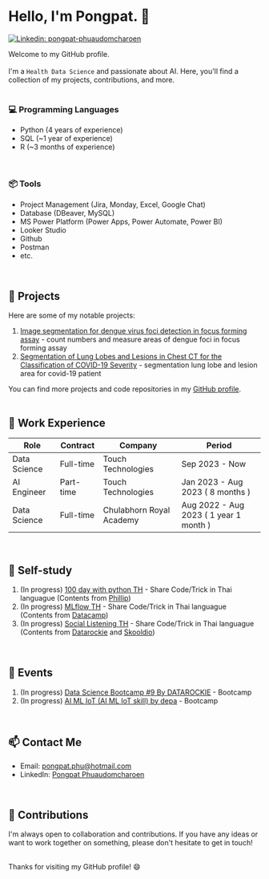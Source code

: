 # Hello, I'm Pongpat. 👋

[![Linkedin: pongpat-phuaudomcharoen](https://img.shields.io/badge/-Pongpat%20Phuaudomcharoen-blue?style=flat-square&logo=Linkedin&logoColor=white&link=https://www.linkedin.com/in/pongpat-phuaudomcharoen-930841263/)](https://www.linkedin.com/in/pongpat-phuaudomcharoen-930841263/)

Welcome to my GitHub profile. <br><br>
I'm a `Health Data Science` and passionate about AI. Here, you'll find a collection of my  projects, contributions, and more.
<br><br>

### 💻 Programming Languages
  - Python (4 years of experience)
  - SQL (~1 year of experience)
  - R (~3 months of experience)


<br>

### 📦 Tools
  - Project Management (Jira, Monday, Excel, Google Chat)
  - Database (DBeaver, MySQL)
  - MS Power Platform (Power Apps, Power Automate, Power BI)
  - Looker Studio
  - Github
  - Postman
  - etc.

<br>

## 🚀 Projects

Here are some of my notable projects:

1. [Image segmentation for dengue virus foci detection in focus forming assay](https://github.com/si-medbif/dengue_foci) - count numbers and measure areas of dengue foci in focus forming assay
2. [Segmentation of Lung Lobes and Lesions in Chest CT for the Classification of COVID-19 Severity](https://github.com/hds-69/csc-app) - segmentation lung lobe and lesion area for covid-19 patient

You can find more projects and code repositories in my [GitHub profile](https://github.com/yourusername).
<br><br>

## 📝 Work Experience
  | Role          | Contract    | Company                  | Period                                |
  |---------------|-------------|--------------------------|---------------------------------------|
  | Data Science  | Full-time   | Touch Technologies       | Sep 2023 - Now                        |
  | AI Engineer   | Part-time   | Touch Technologies       | Jan 2023 - Aug 2023 ( 8 months )       |
  | Data Science  | Full-time   | Chulabhorn Royal Academy | Aug 2022 - Aug 2023 ( 1 year 1 month )|
  
  
<br>

## 📖 Self-study
1. (In progress) [100 day with python TH](https://github.com/PongpatP/100day_with_python_TH/tree/main) - Share Code/Trick in Thai languague (Contents from [Phillip](https://github.com/phillipai/100-days-of-code-python/tree/main))
2. (In progress) [MLflow TH](https://github.com/PongpatP/MLflow_TH) - Share Code/Trick in Thai languague (Contents from [Datacamp](https://www.datacamp.com/))
3. (In progress) [Social Listening TH](https://github.com/PongpatP/SocialListening_TH) - Share Code/Trick in Thai languague  (Contents from [Datarockie](https://data-science-bootcamp1.teachable.com/p/social-listening) and [Skooldio](https://www.skooldio.com/courses/social-media-data-analytics))
<br>

## 📖 Events
1. (In progress) [Data Science Bootcamp #9 By DATAROCKIE](https://data-science-bootcamp1.teachable.com/) - Bootcamp
2. (In progress) [AI ML IoT (AI ML IoT skill) by depa](https://www.facebook.com/photo/?fbid=789832376273866&set=a.550249283565511) - Bootcamp
<br>

## 📫 Contact Me
- Email: [pongpat.phu@hotmail.com](pongpat.phu@hotmail.com)
- LinkedIn: [Pongpat Phuaudomcharoen](https://www.linkedin.com/in/pongpat-phuaudomcharoen-930841263/)
<br>

## 🤝 Contributions
I'm always open to collaboration and contributions. If you have any ideas or want to work together on something, please don't hesitate to get in touch!

<br>
Thanks for visiting my GitHub profile! 😄
